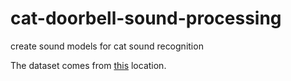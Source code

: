 # cat-doorbell-sound-processing
create sound models for cat sound recognition

The dataset comes from [this](https://zenodo.org/records/4008297) location.